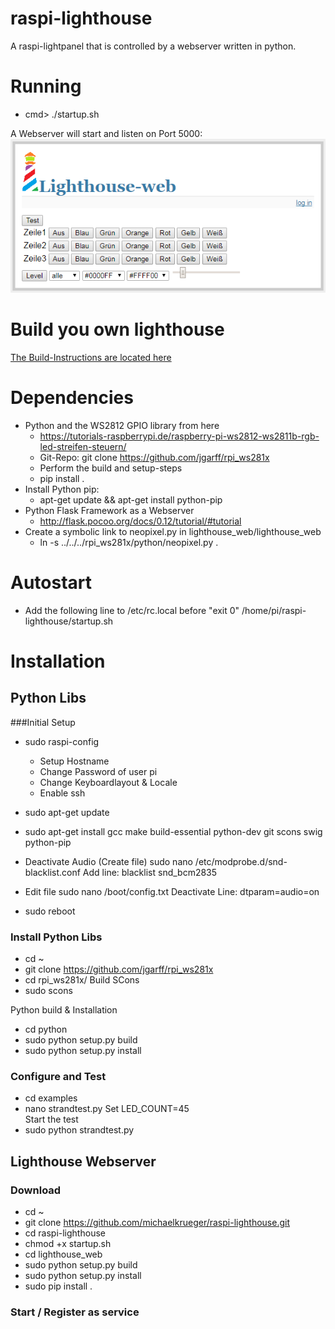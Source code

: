 # raspi-lighthouse

A raspi-lightpanel that is controlled by a webserver written in python.

# Running

  - cmd>  ./startup.sh
  
A Webserver will start and listen on Port 5000:
![Webserver](/build-instructions/Web-Frontend.png)

# Build you own lighthouse
 
[The Build-Instructions are located here](/build-instructions/readme.md)

# Dependencies

  - Python and the WS2812 GPIO library from here
    * https://tutorials-raspberrypi.de/raspberry-pi-ws2812-ws2811b-rgb-led-streifen-steuern/
	* Git-Repo: git clone https://github.com/jgarff/rpi_ws281x
	* Perform the build and setup-steps
	* pip install .
  - Install Python pip:
    * apt-get update && apt-get install python-pip
  - Python Flask Framework as a Webserver
    * http://flask.pocoo.org/docs/0.12/tutorial/#tutorial
  - Create a symbolic link to neopixel.py in lighthouse_web/lighthouse_web
    * ln -s ../../../rpi_ws281x/python/neopixel.py .
	
	
# Autostart

   - Add the following line to /etc/rc.local before "exit 0"
   /home/pi/raspi-lighthouse/startup.sh
 
# Installation 


## Python Libs

###Initial Setup

  - sudo raspi-config
    * Setup Hostname
	* Change Password of user pi
	* Change Keyboardlayout & Locale
	* Enable ssh
  - sudo apt-get update
  - sudo apt-get install gcc make build-essential python-dev git scons swig python-pip
  - Deactivate Audio (Create file)
    sudo nano /etc/modprobe.d/snd-blacklist.conf
	Add line: 
	blacklist snd_bcm2835
	
  - Edit file 
    sudo nano /boot/config.txt
	Deactivate Line: dtparam=audio=on 
	
  - sudo reboot
  
### Install Python Libs

  - cd ~
  - git clone https://github.com/jgarff/rpi_ws281x
  - cd rpi_ws281x/
  Build SCons
  - sudo scons
  
  Python build & Installation
  - cd python
  - sudo python setup.py build
  - sudo python setup.py install
  
### Configure and Test

  - cd examples
  - nano strandtest.py
  Set LED_COUNT=45  
  Start the test
  - sudo python strandtest.py
  
## Lighthouse Webserver

### Download

  - cd ~
  - git clone https://github.com/michaelkrueger/raspi-lighthouse.git
  - cd raspi-lighthouse
  - chmod +x startup.sh
  - cd lighthouse_web
  - sudo python setup.py build
  - sudo python setup.py install  
  - sudo pip install .
  
  
### Start / Register as service
  
  
